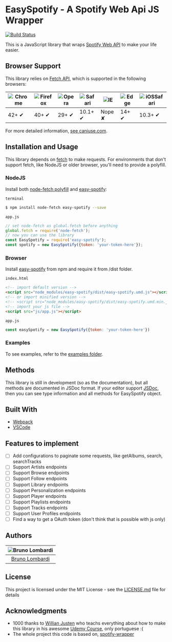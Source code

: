 # EasySpotify - A Spotify Web Api JS Wrapper

[![Build Status](https://travis-ci.org/bruno-lombardi/easy-spotify.svg?branch=master)](https://travis-ci.org/bruno-lombardi/easy-spotify)

This is a JavaScript library that wraps [Spotify Web API](https://developer.spotify.com/documentation/web-api/) to make your life easier.

## Browser Support

This library relies on [Fetch API](https://fetch.spec.whatwg.org/), which is supported in the following browsers:

![Chrome](https://github.com/alrra/browser-logos/raw/master/src/chrome/chrome_48x48.png) | ![Firefox](https://github.com/alrra/browser-logos/raw/master/src/firefox/firefox_48x48.png) | ![Opera](https://github.com/alrra/browser-logos/raw/master/src/opera/opera_48x48.png) | ![Safari](https://github.com/alrra/browser-logos/raw/master/src/safari/safari_48x48.png) | ![IE](https://cloud.githubusercontent.com/assets/398893/3528325/20373e76-078e-11e4-8e3a-1cb86cf506f0.png) | ![Edge](https://github.com/alrra/browser-logos/raw/master/src/edge/edge_48x48.png) | ![iOSSafari](https://github.com/alrra/browser-logos/raw/master/src/safari-ios/safari-ios_48x48.png) |
--- | --- | --- | --- | --- | --- | --- |
42+ ✔ | 40+ ✔ | 29+ ✔ | 10.1+ ✔ | Nope ✘ | 14+ ✔ | 10.3+ ✔ |

For more detailed information, [see caniuse.com](https://caniuse.com/#feat=fetch).

## Installation and Usage
This library depends on [fetch](https://fetch.spec.whatwg.org/) to make requests. For environments that don't support fetch, like NodeJS or older browser, you'll need to provide a polyfill.

### NodeJS

Install both [node-fetch polyfill](https://github.com/bitinn/node-fetch) and [easy-spotify](https://www.npmjs.com/package/easy-spotify): 

`terminal`
```sh
$ npm install node-fetch easy-spotify --save
```
`app.js`
```js
// set node-fetch as global.fetch before anything
global.fetch = require('node-fetch');
// now you can use the library
const EasySpotify = require('easy-spotify');
const spotify = new EasySpotify({token: 'your-token-here'});
```
### Browser

Install [easy-spotify](https://www.npmjs.com/package/easy-spotify) from npm and require it from /dist folder.

`index.html`
```html
<!-- import default version -->
<script src="node_modules/easy-spotify/dist/easy-spotify.umd.js"></script>
<!-- or import minified version -->
<!-- <script src="node_modules/easy-spotify/dist/easy-spotify.umd.min.js"></script> -->
<!-- import your js file -->
<script src="js/app.js"></script>
```

`app.js`
```js
const easySpotify = new EasySpotify({token: 'your-token-here'})
```

### Examples
To see examples, refer to the [examples folder](https://github.com/bruno-lombardi/easy-spotify/tree/master/examples).

## Methods

This library is still in development (so as the documentation), but all methods are documented in JSDoc format. If your editor support [JSDoc](http://usejsdoc.org/), then you can see type information and all methods for EasySpotify object.

## Built With

* [Webpack](https://webpack.js.org/)
* [VSCode](https://code.visualstudio.com/)

## Features to implement
- [ ] Add configurations to paginate some requests, like getAlbums, search, searchTracks
- [ ] Support Artists endpoints
- [ ] Support Browse endpoints
- [ ] Support Follow endpoints
- [ ] Support Library endpoints
- [ ] Support Personalization endpoints
- [ ] Support Player endpoints
- [ ] Support Playlists endpoints
- [ ] Support Tracks endpoints
- [ ] Support User Profiles endpoints
- [ ] Find a way to get a OAuth token (don't think that is possible with js only)

## Authors

| ![Bruno Lombardi](https://avatars2.githubusercontent.com/u/7153294?s=150&v=4)|
|:---------------------:|
|  [Bruno Lombardi](https://github.com/bruno-lombardi)   |

## License

This project is licensed under the MIT License - see the [LICENSE.md](LICENSE.md) file for details

## Acknowledgments

* 1000 thanks to [Willian Justen](https://github.com/willianjusten/) who teachs everything about how to make this library in his awesome [Udemy Course](https://www.udemy.com/js-com-tdd-na-pratica/), only portuguese :(
* The whole project this code is based on, [spotify-wrapper](https://github.com/willianjusten/spotify-wrapper)
